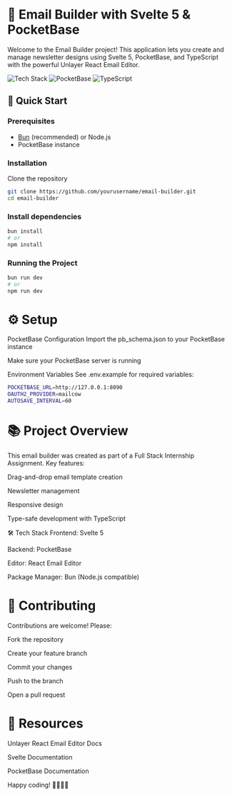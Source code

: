 # 📧 Email Builder with Svelte 5 & PocketBase

Welcome to the Email Builder project! This application lets you create and manage newsletter designs using Svelte 5, PocketBase, and TypeScript with the powerful Unlayer React Email Editor.

![Tech Stack](https://img.shields.io/badge/Svelte-5-FF3E00?logo=svelte)
![PocketBase](https://img.shields.io/badge/PocketBase-DB-2C4D7E)
![TypeScript](https://img.shields.io/badge/TypeScript-4.9.5-3178C6?logo=typescript)

## 🚀 Quick Start

### Prerequisites
- [Bun](https://bun.sh/) (recommended) or Node.js
- PocketBase instance

### Installation
Clone the repository
```bash
git clone https://github.com/yourusername/email-builder.git
cd email-builder

```
### Install dependencies
```bash
bun install
# or
npm install
```
### Running the Project
```bash
bun run dev
# or
npm run dev
```
# ⚙️ Setup
PocketBase Configuration
Import the pb_schema.json to your PocketBase instance

Make sure your PocketBase server is running

Environment Variables
See .env.example for required variables:
```bash
POCKETBASE_URL=http://127.0.0.1:8090
OAUTH2_PROVIDER=mailcow
AUTOSAVE_INTERVAL=60
```
# 📚 Project Overview
This email builder was created as part of a Full Stack Internship Assignment. Key features:

Drag-and-drop email template creation

Newsletter management

Responsive design

Type-safe development with TypeScript

🛠️ Tech Stack
Frontend: Svelte 5

Backend: PocketBase

Editor: React Email Editor

Package Manager: Bun (Node.js compatible)

# 🔄 Contributing
Contributions are welcome! Please:

Fork the repository

Create your feature branch

Commit your changes

Push to the branch

Open a pull request

# 📧 Resources
Unlayer React Email Editor Docs

Svelte Documentation

PocketBase Documentation

Happy coding! 👨‍💻👩‍💻
